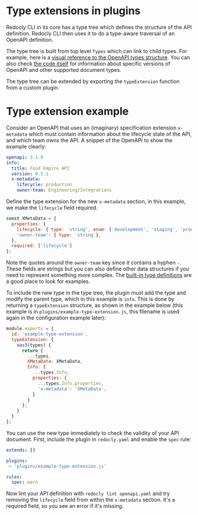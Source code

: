# Type extensions in plugins

Redocly CLI in its core has a type tree which defines the structure of the API definition.
Redocly CLI then uses it to do a type-aware traversal of an OpenAPI definition.

The type tree is built from top level `Types` which can link to child types. For example, here is a [visual reference to the OpenAPI types structure](../../openapi-visual-reference/openapi-node-types.md). You can also check [the code itself](https://github.com/Redocly/redocly-cli/tree/main/packages/core/src/types) for information about specific versions of OpenAPI and other supported document types.

The type tree can be extended by exporting the `typeExtension` function from a custom plugin.

# Type extension example

Consider an OpenAPI that uses an (imaginary) specification extension `x-metadata` which must contain information about the lifecycle state of the API, and which team owns the API. A snippet of the OpenAPI to show the example clearly:

```yaml
openapi: 3.1.0
info:
  title: Food Empire API
  version: 0.5.1
  x-metadata:
    lifecycle: production
    owner-team: Engineering/Integrations
```

Define the type extension for the new `x-metadata` section, in this example, we make the `lifecycle` field required.

```js
const XMetaData = {
  properties: {
    lifecycle: { type: 'string', enum: ['development', 'staging', 'production']},
    'owner-team': { type: 'string'},
  },
  required: ['lifecycle']
};
```

Note the quotes around the `owner-team` key since it contains a hyphen `-`. These fields are strings but you can also define other data structures if you need to represent something more complex. The [built-in type definitions](https://github.com/Redocly/redocly-cli/tree/main/packages/core/src/types) are a good place to look for examples.

To include the new type in the type tree, the plugin must add the type and modify the parent type, which in this example is `info`. This is done by returning a `typeExtension` structure, as shown in the example below (this example is in `plugins/example-type-extension.js`, this filename is used again in the configuration example later):

```js
module.exports = {
  id: 'example-type-extension',
  typeExtension: {
    oas3(types) {
      return {
        ...types,
        XMetaData: XMetaData,
        Info: {
          ...types.Info,
          properties: {
            ...types.Info.properties,
            'x-metadata': 'XMetaData',
          }
        }
      };
    }
  }
};
```

You can use the new type immediately to check the validity of your API document. First, include the plugin in `redocly.yaml` and enable the `spec` rule:

```yaml
extends: []

plugins:
 - 'plugins/example-type-extension.js'

rules:
  spec: warn
```

Now lint your API definition with `redocly lint openapi.yaml` and try removing the `lifecycle` field from within the `x-metadata` section. It's a required field, so you see an error if it's missing.


